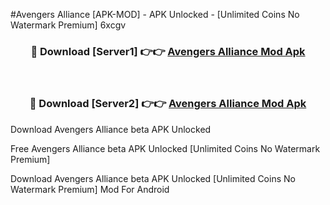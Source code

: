 #Avengers Alliance [APK-MOD] - APK Unlocked - [Unlimited Coins No Watermark Premium] 6xcgv



<div align="center">

<h3>🔴 Download [Server1] 👉👉 <a href="https://momento.my/?title=Avengers_Alliance">Avengers Alliance Mod Apk</a></h3><br>

<h3>🔴 Download [Server2] 👉👉 <a href="https://momento.my/?title=Avengers_Alliance">Avengers Alliance Mod Apk</a></h3>
</div>



Download Avengers Alliance beta APK Unlocked

Free Avengers Alliance beta APK Unlocked [Unlimited Coins No Watermark Premium]

Download Avengers Alliance beta APK Unlocked [Unlimited Coins No Watermark Premium] Mod For Android
